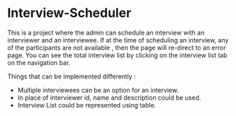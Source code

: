 # Interview-Scheduler
This is a project where the admin can schedule an interview with an interviewer and an interviewee.
If at the time of scheduling an interview, any of the participants are not available , then the page will re-direct to an error page.
You can see the total interview list by clicking on the interview list tab on the navigation bar.



Things that can be implemented differently :
* Multiple interviewees can be an option for an interview.
* In place of interviewer id, name and description could be used.
* Interview List could be represented using table.
